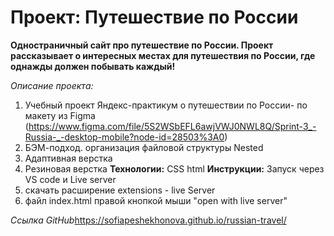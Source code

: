# Проект: Путешествие по России
**Одностраничный сайт про путешествие по России. Проект рассказывает о интересных местах для путешествия по России, где однажды должен побывать каждый!**

*Описание проекта:*
1. Учебный проект Яндекс-практикум о путешествии по России- по макету из Figma  (https://www.figma.com/file/5S2WSbEFL6awjVWJ0NWL8Q/Sprint-3_-Russia-_-desktop-mobile?node-id=28503%3A0)
2. БЭМ-подход. организация файловой структуры Nested
3. Адаптивная верстка
4. Резиновая верстка
**Технологии:** CSS html
**Инструкции:** Запуск через VS code и Live server
1. скачать расширение  extensions - live Server
2. файл index.html правой кнопкой мыши "open with live server"

*Ссылка GitНub*https://sofiapeshekhonova.github.io/russian-travel/

